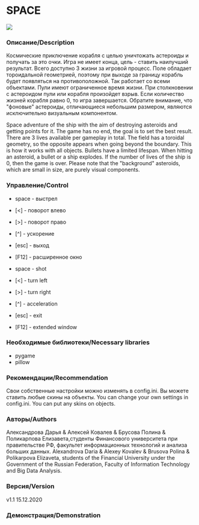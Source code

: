 <h1> SPACE </h1>

<img src = "https://sun9-18.userapi.com/impf/98rPetVXacsCE-mV0tx4lVrVtaAReLjaVm1ADw/RujR44B-tXk.jpg?size=786x610&quality=96&proxy=1&sign=db5fd6c35f34f5368e9b13cbc7e3a584&type=album" align="center">

<h3> Описание/Description </h3>

Космические приключение корабля с целью уничтожать астероиды и получать за это очки. Игра не имеет конца, цель - ставить наилучший результат. Всего доступно 3 жизни за игровой процесс. Поле обладает тороидальной геометрией, поэтому при выходе за границу корабль будет появляться на противоположной. Так работает со всеми объектами. Пули имеют ограниченное время жизни. При столкновении с астероидом пули или корабля произойдет взрыв. Если количество жизней корабля равно 0, то игра завершается. Обратите внимание, что "фоновые" астероиды, отличающиеся небольшим размером, являются исключительно визуальным компонентом.

Space adventure of the ship with the aim of destroying asteroids and getting points for it. The game has no end, the goal is to set the best result. There are 3 lives available per gameplay in total. The field has a toroidal geometry, so the opposite appears when going beyond the boundary. This is how it works with all objects. Bullets have a limited lifespan. When hitting an asteroid, a bullet or a ship explodes. If the number of lives of the ship is 0, then the game is over. Please note that the "background" asteroids, which are small in size, are purely visual components.

<h3> Управление/Control </h3>

+ space - выстрел
+ [<] - поворот влево
+ [>] - поворот право
+ [^] - ускорение
+ [esc] -  выход
+ [F12] - расширенное окно

+ space - shot
+ [<] - turn left
+ [>] - turn right
+ [^] - acceleration
+ [esc] - exit
+ [F12] - extended window

<h3>Необходимые библиотеки/Necessary libraries</h3>

+ pygame
+ pillow

<h3> Рекомендации/Recommendation </h3>

Свои собственные настройки можно изменять в config.ini. Вы можете ставить любые скины на объекты.
You can change your own settings in config.ini. You can put any skins on objects.

<h3> Авторы/Authors </h3>

Александрова Дарья & Алексей Ковалев & Брусова Полина & Поликарпова Елизавета,студенты Финансового университета при правительстве РФ, факультет информационных технологий и анализа больших данных.
Alexandrova Daria & Alexey Kovalev & Brusova Polina & Polikarpova Elizaveta, students of the Financial University under the Government of the Russian Federation, Faculty of Information Technology and Big Data Analysis.

<h3> Версия/Version </h3>

v1.1 15.12.2020

<h3> Демонстрация/Demonstration </h3>

